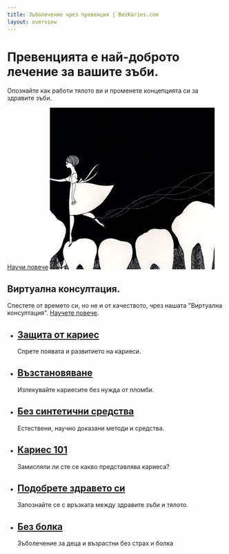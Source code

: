 ```yaml
---
title: Зъболечение чрез превенция | BezKaries.com
layout: overview
---
```


<div class="wrapper feature">
  <h1>
    Превенцията е най-доброто<br />
    лечение за вашите зъби.
  </h1>
  <p class="intro">Опознайте как работи тялото ви и променете концепцията си за здравите зъби.</p>
  <a href="/information/" class="button">Научи повече</a>
  <img src="/images/tooth-fairy.png" class="toothfairy" alt="tooth fairy" />
</div>

<div class="full-width dev-program-callout">
  <div class="wrapper">
    <h2>Виртуална консултация.</h2>
    <p>Спестете от времето си, но не и от качеството, чрез нашата "Виртуална консултация". <a href="/services/#section-1">Научете повече</a>.</p>
  </div>
</div>

<div class="full-width-divider">
  <ul class="wrapper highlights">
    <li class="highlight-module">
      <a href="/information/#section-2"><span class="mega-icon fa fa-shield"></span></a>
      <h2><a href="/information/#section-2">Защита от кариес</a></h2>
      <p>Спрете появата и развитието на кариеси.</p>
    </li>
    <li class="highlight-module">
      <a href="/information/#section-3"><span class="mega-icon fa fa-recycle"></span></a>
      <h2><a href="/information/#section-3">Възстановяване</a></h2>
      <p>Излекувайте кариесите без нужда от пломби.</p>
    </li>
    <li class="highlight-module">
      <a href="/information/#section-4"><span class="mega-icon fa fa-leaf"></span></a>
      <h2><a href="/information/#section-4">Без синтетични средства</a></h2>
      <p>Естествени, научно доказани методи и средства.</p>
    </li>
  </ul>
</div>
<div class="full-width-divider">
  <ul class="wrapper highlights">
    <li class="highlight-module">
      <a href="/information/#section-1"><span class="mega-icon fa fa-lightbulb-o "></span></a>
      <h2><a href="/information/#section-1">Кариес 101</a></h2>
      <p>Замисляли ли сте се какво представлява кариеса?</p>
    </li>
    <li class="highlight-module">
      <a href="/information/#section-5"><span class="mega-icon fa fa-heartbeat"></span></a>
      <h2><a href="/information/#section-5">Подобрете здравето си</a></h2>
      <p>Запознайте се с връзката между здравите зъби и тялото.</p>
    </li>
    <li class="highlight-module">
      <a href="/information/#section-6"><span class="mega-icon fa fa-child"></span></a>
      <h2><a href="/information/#section-6">Без болка</a></h2>
      <p>Зъболечение за деца и възрастни без страх и болка</p>
    </li>
  </ul>
</div>
